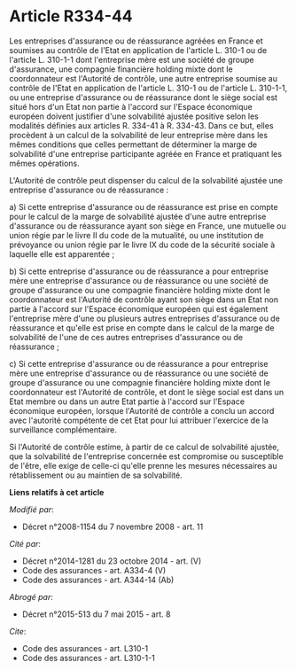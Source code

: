 # Article R334-44

Les entreprises d'assurance ou de réassurance agréées en France et soumises au contrôle de l'Etat en application de l'article
L. 310-1 ou de l'article L. 310-1-1 dont l'entreprise mère est une société de groupe d'assurance, une compagnie financière
holding mixte dont le coordonnateur est l'Autorité de contrôle, une autre entreprise soumise au contrôle de l'Etat en
application de l'article L. 310-1 ou de l'article L. 310-1-1, ou une entreprise d'assurance ou de réassurance dont le siège
social est situé hors d'un Etat non partie à l'accord sur l'Espace économique européen doivent justifier d'une solvabilité
ajustée positive selon les modalités définies aux articles R. 334-41 à R. 334-43. Dans ce but, elles procèdent à un calcul de
la solvabilité de leur entreprise mère dans les mêmes conditions que celles permettant de déterminer la marge de solvabilité
d'une entreprise participante agréée en France et pratiquant les mêmes opérations. 

L'Autorité de contrôle peut dispenser du calcul de la solvabilité ajustée une entreprise d'assurance ou de réassurance : 

a) Si cette entreprise d'assurance ou de réassurance est prise en compte pour le calcul de la marge de solvabilité ajustée
d'une autre entreprise d'assurance ou de réassurance ayant son siège en France, une mutuelle ou union régie par le livre II
du code de la mutualité, ou une institution de prévoyance ou union régie par le livre IX du code de la sécurité sociale à
laquelle elle est apparentée ; 

b) Si cette entreprise d'assurance ou de réassurance a pour entreprise mère une entreprise d'assurance ou de réassurance ou
une société de groupe d'assurance ou une compagnie financière holding mixte dont le coordonnateur est l'Autorité de contrôle
ayant son siège dans un Etat non partie à l'accord sur l'Espace économique européen qui est également l'entreprise mère d'une
ou plusieurs autres entreprises d'assurance ou de réassurance et qu'elle est prise en compte dans le calcul de la marge de
solvabilité de l'une de ces autres entreprises d'assurance ou de réassurance ; 

c) Si cette entreprise d'assurance ou de réassurance a pour entreprise mère une entreprise d'assurance ou de réassurance ou
une société de groupe d'assurance ou une compagnie financière holding mixte dont le coordonnateur est l'Autorité de contrôle,
et dont le siège social est dans un Etat membre ou dans un autre Etat partie à l'accord sur l'Espace économique européen,
lorsque l'Autorité de contrôle a conclu un accord avec l'autorité compétente de cet Etat pour lui attribuer l'exercice de la
surveillance complémentaire. 

Si l'Autorité de contrôle estime, à partir de ce calcul de solvabilité ajustée, que la solvabilité de l'entreprise concernée
est compromise ou susceptible de l'être, elle exige de celle-ci qu'elle prenne les mesures nécessaires au rétablissement ou
au maintien de sa solvabilité.

**Liens relatifs à cet article**

_Modifié par_:

  - Décret n°2008-1154 du 7 novembre 2008 - art. 11

_Cité par_:

  - Décret n°2014-1281 du 23 octobre 2014 - art. (V)
  - Code des assurances - art. A334-4 (V)
  - Code des assurances - art. A344-14 (Ab)

_Abrogé par_:

  - Décret n°2015-513 du 7 mai 2015 - art. 8

_Cite_:

  - Code des assurances - art. L310-1
  - Code des assurances - art. L310-1-1
